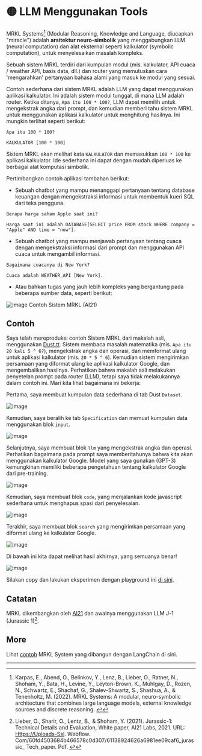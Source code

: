 # 🟡 LLM Menggunakan Tools

MRKL Systems[^1] (Modular Reasoning, Knowledge and Language, diucapkan "miracle") adalah **arsitektur neuro-simbolik** yang menggabungkan LLM (neural computation) dan alat eksternal seperti kalkulator (symbolic computation), untuk menyelesaikan masalah kompleks.

Sebuah sistem MRKL terdiri dari kumpulan modul (mis. kalkulator, API cuaca / weather API, basis data, dll.) dan router yang memutuskan cara 'mengarahkan' pertanyaan bahasa alami yang masuk ke modul yang sesuai.

Contoh sederhana dari sistem MRKL adalah LLM yang dapat menggunakan aplikasi kalkulator. Ini adalah sistem modul tunggal, di mana LLM adalah router. Ketika ditanya, `Apa itu 100 * 100?`, LLM dapat memilih untuk mengekstrak angka dari prompt, dan kemudian memberi tahu sistem MRKL untuk menggunakan aplikasi kalkulator untuk menghitung hasilnya. Ini mungkin terlihat seperti berikut:

```
Apa itu 100 * 100?

KALKULATOR [100 * 100]
```

Sistem MRKL akan melihat kata `KALKULATOR` dan memasukkan `100 * 100` ke aplikasi kalkulator. Ide sederhana ini dapat dengan mudah diperluas ke berbagai alat komputasi simbolik.

Pertimbangkan contoh aplikasi tambahan berikut:

- Sebuah chatbot yang mampu menanggapi pertanyaan tentang database keuangan dengan mengekstraksi informasi untuk membentuk kueri SQL dari teks pengguna.

```
Berapa harga saham Apple saat ini?

Harga saat ini adalah DATABASE[SELECT price FROM stock WHERE company = "Apple" AND time = "now"].
```

- Sebuah chatbot yang mampu menjawab pertanyaan tentang cuaca dengan mengekstraksi informasi dari prompt dan menggunakan API cuaca untuk mengambil informasi.

```
Bagaimana cuacanya di New York?

Cuaca adalah WEATHER_API [New York].
```

- Atau bahkan tugas yang jauh lebih kompleks yang bergantung pada beberapa sumber data, seperti berikut:

![image](https://github.com/trigaten/Learn_Prompting/assets/4091265/ffc2b3b3-3044-4324-9833-e675d51fca2e)
Contoh Sistem MRKL (AI21)

## Contoh

Saya telah mereproduksi contoh Sistem MRKL dari makalah asli, menggunakan [Dust.tt](http://dust.tt/). Sistem membaca masalah matematika (mis. `Apa itu 20 kali 5 ^ 6?`), mengekstrak angka dan operasi, dan memformat ulang untuk aplikasi kalkulator (mis. `20 * 5 ^ 6`). Kemudian sistem mengirimkan persamaan yang diformat ulang ke aplikasi kalkulator Google, dan mengembalikan hasilnya. Perhatikan bahwa makalah asli melakukan penyetelan prompt pada router (LLM), tetapi saya tidak melakukannya dalam contoh ini. Mari kita lihat bagaimana ini bekerja:

Pertama, saya membuat kumpulan data sederhana di tab Dust `Dataset`.

![image](https://github.com/trigaten/Learn_Prompting/assets/4091265/5c4a7e73-0e33-41eb-b2c5-c1fd3da06cb5)


Kemudian, saya beralih ke tab `Specification` dan memuat kumpulan data menggunakan blok `input`.

![image](https://github.com/trigaten/Learn_Prompting/assets/4091265/20175a39-5dbe-41f4-b710-ce68f0a601ae)



Selanjutnya, saya membuat blok `llm` yang mengekstrak angka dan operasi. Perhatikan bagaimana pada prompt saya memberitahunya bahwa kita akan menggunakan kalkulator Google. Model yang saya gunakan (GPT-3) kemungkinan memiliki beberapa pengetahuan tentang kalkulator Google dari pre-training.

![image](https://github.com/trigaten/Learn_Prompting/assets/4091265/1bb115c9-4018-47c5-b48c-5a45d6594475)


Kemudian, saya membuat blok `code`, yang menjalankan kode javascript sederhana untuk menghapus spasi dari penyelesaian.

![image](https://github.com/trigaten/Learn_Prompting/assets/4091265/d60c45fe-645f-4b1b-a2aa-f08558ecce0a)


Terakhir, saya membuat blok `search` yang mengirimkan persamaan yang diformat ulang ke kalkulator Google.

![image](https://github.com/trigaten/Learn_Prompting/assets/4091265/7fcea60b-7802-40f3-9caa-2a0e03aeea2d)


Di bawah ini kita dapat melihat hasil akhirnya, yang semuanya benar!

![image](https://github.com/trigaten/Learn_Prompting/assets/4091265/07e9046b-e4ee-4230-ac06-9c9a6f99151c)


Silakan copy dan lakukan eksperimen dengan playground ini [di sini](https://dust.tt/w/ddebdfcdde/a/98bdd65cb7).

## Catatan

MRKL dikembangkan oleh [AI21](https://www.ai21.com/) dan awalnya menggunakan LLM J-1 (Jurassic 1)[^2].

## More

Lihat [contoh](https://python.langchain.com/en/latest/modules/agents/agents/examples/mrkl.html) MRKL System yang dibangun dengan LangChain di sini.

---

[^1]: Karpas, E., Abend, O., Belinkov, Y., Lenz, B., Lieber, O., Ratner, N., Shoham, Y., Bata, H., Levine, Y., Leyton-Brown, K., Muhlgay, D., Rozen, N., Schwartz, E., Shachaf, G., Shalev-Shwartz, S., Shashua, A., & Tenenholtz, M. (2022). MRKL Systems: A modular, neuro-symbolic architecture that combines large language models, external knowledge sources and discrete reasoning. [↩](https://learnprompting.org/docs/advanced_applications/mrkl#fnref-1)
[^2]: Lieber, O., Sharir, O., Lentz, B., & Shoham, Y. (2021). Jurassic-1: Technical Details and Evaluation, White paper, AI21 Labs, 2021. URL: [Https://Uploads-Ssl](https://uploads-ssl/). Webflow. Com/60fd4503684b466578c0d307/61138924626a6981ee09caf6_jurassic_ Tech_paper. Pdf. [↩](https://learnprompting.org/docs/advanced_applications/mrkl#fnref-2)
